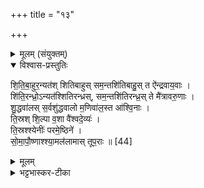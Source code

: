 +++
title = "१३"

+++


<details><summary>मूलम् (संयुक्तम्)</summary>

शि॒ति॒बा॒हुर॒न्यत॑श्शितिबाहुस्सम॒न्तशि॑तिबाहु॒स्त ऐ॑न्द्रवाय॒वाश्शि॑ति॒रन्ध्रो॒ऽन्यत॑श्शितिरन्ध्रस्सम॒न्तशि॑तिरन्ध्र॒स्ते मै॑त्रावरु॒णाश्शु॒द्धवा॑लस्स॒र्वशु॑द्धवालो म॒णिवा॑ल॒स्त आ॑श्वि॒नास्ति॒स्रश्शि॒ल्पा व॒शा वै॑श्वदे॒व्य॑स्ति॒स्रश्श्येनीः॑ परमे॒ष्ठिने॑ सोमापौ॒ष्णाश्श्या॒मल॑लामास्तूप॒राः ॥ [44]  
</details>

<details open><summary>विश्वास-प्रस्तुतिः</summary>

शि॒ति॒बा॒हुर॒न्यत॑श् शितिबाहुस् सम॒न्तशि॑तिबाहु॒स् त ऐ॑न्द्रवाय॒वाः ।  
शि॑ति॒रन्ध्रो॒ऽन्यत॑श्शितिरन्ध्रस्,  सम॒न्तशि॑तिरन्ध्र॒स् ते मै॑त्रावरु॒णाः ।   
शु॒द्धवा॑लस् स॒र्वशु॑द्धवालो म॒णिवा॑ल॒स्त आ॑श्वि॒नाः ।  
ति॒स्रश् शि॒ल्पा व॒शा वै॑श्वदे॒व्यः॑ ।  
ति॒स्रश्श्येनीः॑ परमे॒ष्ठिने॑ ।  
सो॒मा॒पौ॒ष्णाश्श्या॒मल॑लामास् तूप॒राः ॥ [44]  
</details>

<details><summary>मूलम्</summary>

शि॒ति॒बा॒हुर॒न्यत॑श् शितिबाहुस् सम॒न्तशि॑तिबाहु॒स् त ऐ॑न्द्रवाय॒वाः ।  
शि॑ति॒रन्ध्रो॒ऽन्यत॑श्शितिरन्ध्रस्,  सम॒न्तशि॑तिरन्ध्र॒स् ते मै॑त्रावरु॒णाः ।   
शु॒द्धवा॑लस् स॒र्वशु॑द्धवालो म॒णिवा॑ल॒स्त आ॑श्वि॒नाः ।  
ति॒स्रश् शि॒ल्पा व॒शा वै॑श्वदे॒व्यः॑ ।  
ति॒स्रश्श्येनीः॑ परमे॒ष्ठिने॑ ।  
सो॒मा॒पौ॒ष्णाश्श्या॒मल॑लामास् तूप॒राः ॥ [44]  
</details>

<details><summary>भट्टभास्कर-टीका</summary>

1शितिबाह्वादयस्त्रय ऐन्द्रवायवाः । शितिः शुक्लो बाह्वेकदेशो यस्य । 'शितेर्नित्या बह्वच्' इत्युत्तरपदप्रकृतिस्वरत्वम् । सः अन्यतश्शितिबाहुः यत्प्रथमस्य शितित्वं ततोन्यत्रैकदेशे शितित्वं यस्य सः अन्यतश्शितिः । तादृशो बाहुर्यस्येति पुनर्बहुव्रीहौ पूर्वपदप्रकृतिस्वरत्वं पूर्ववदेव । तदन्तविध्यभावात् शितिस्वराभावः । समन्तशितिबाहुः सर्वशुक्लबाहुः । अस्मिन्व्याख्याने उभयत्र शित्यन्तस्यावग्रहः प्राप्नोति । तस्माद्भावप्रधानेन शितिबाहुशब्देन बहुव्रीहिणा पूर्वपदयोः पुतः बहुव्रीहिभिः । शितिरन्ध्रादयो मैत्रावरुणाः । शितिरन्ध्र शुक्लछिद्रः । पूर्ववदुत्तरपदप्रकृतिस्वरत्वम् । अन्यतश्शितिरन्ध्रसमन्तशितिरन्ध्रौ गतौ । शुद्धवालादयस्त्रय आश्विनाः । शुद्धवालः शुक्लपुच्छवालावयवः । सर्वशुद्धवालः सर्वशुक्लपुच्छः । मणिवालः एकान्तशुक्लाशुक्लचितवालः । तिस्रश्शिल्पा वशा वैश्वदेव्यः । शिल्पा नानावर्णाः । तिस्रश्श्येनीः परमेष्ठिने श्येन्यश्शुक्लाः पूर्ववन्ङीब्नकारौ, पर्वूसवर्णदीर्घत्वं च । श्यामललामास्त्रयस्तूपराः सोमापौष्णाः । गताः ॥

इति पञ्चमे षष्ठे त्रयोदशोनुवाकः ॥  
</details>
